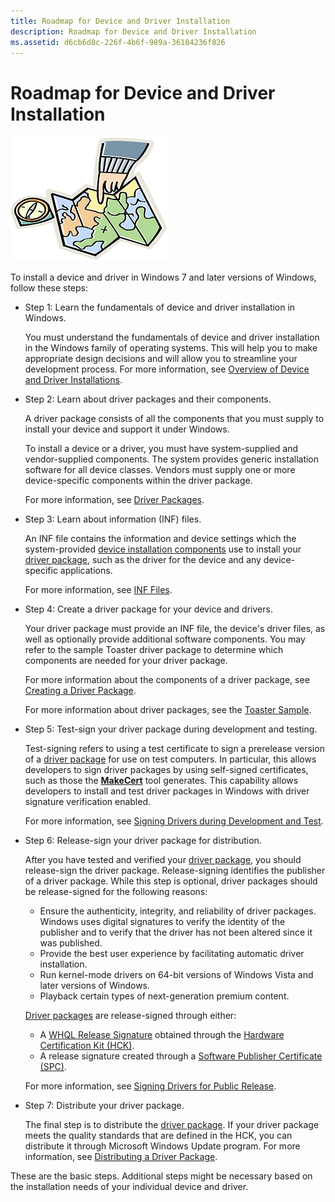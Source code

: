 ```yaml
---
title: Roadmap for Device and Driver Installation
description: Roadmap for Device and Driver Installation
ms.assetid: d6cb6d8c-226f-4b6f-989a-36184236f826
---
```


# Roadmap for Device and Driver Installation


![figure of a compass, a map, and a finger pointing at the map](images/map-hand-sml.png)

To install a device and driver in Windows 7 and later versions of Windows, follow these steps:

-   Step 1: Learn the fundamentals of device and driver installation in Windows.

    You must understand the fundamentals of device and driver installation in the Windows family of operating systems. This will help you to make appropriate design decisions and will allow you to streamline your development process. For more information, see [Overview of Device and Driver Installations](overview-of-device-and-driver-installation.md).

-   Step 2: Learn about driver packages and their components.

    A driver package consists of all the components that you must supply to install your device and support it under Windows.

    To install a device or a driver, you must have system-supplied and vendor-supplied components. The system provides generic installation software for all device classes. Vendors must supply one or more device-specific components within the driver package.

    For more information, see [Driver Packages](driver-packages.md).

-   Step 3: Learn about information (INF) files.

    An INF file contains the information and device settings which the system-provided [device installation components](https://msdn.microsoft.com/library/windows/hardware/ff541277) use to install your [driver package](driver-packages.md), such as the driver for the device and any device-specific applications.

    For more information, see [INF Files](inf-files.md).

-   Step 4: Create a driver package for your device and drivers.

    Your driver package must provide an INF file, the device's driver files, as well as optionally provide additional software components. You may refer to the sample Toaster driver package to determine which components are needed for your driver package.

    For more information about the components of a driver package, see [Creating a Driver Package](https://msdn.microsoft.com/windows-drivers/develop/creating_a_driver_package).

    For more information about driver packages, see the [Toaster Sample](http://go.microsoft.com/fwlink/p/?linkid=256195).

-   Step 5: Test-sign your driver package during development and testing.

    Test-signing refers to using a test certificate to sign a prerelease version of a [driver package](driver-packages.md) for use on test computers. In particular, this allows developers to sign driver packages by using self-signed certificates, such as those the [**MakeCert**](https://msdn.microsoft.com/library/windows/hardware/ff548309) tool generates. This capability allows developers to install and test driver packages in Windows with driver signature verification enabled.

    For more information, see [Signing Drivers during Development and Test](signing-drivers-during-development-and-test--windows-vista-and-later-.md).

-   Step 6: Release-sign your driver package for distribution.

    After you have tested and verified your [driver package](driver-packages.md), you should release-sign the driver package. Release-signing identifies the publisher of a driver package. While this step is optional, driver packages should be release-signed for the following reasons:

    -   Ensure the authenticity, integrity, and reliability of driver packages. Windows uses digital signatures to verify the identity of the publisher and to verify that the driver has not been altered since it was published.
    -   Provide the best user experience by facilitating automatic driver installation.
    -   Run kernel-mode drivers on 64-bit versions of Windows Vista and later versions of Windows.
    -   Playback certain types of next-generation premium content.

    [Driver packages](driver-packages.md) are release-signed through either:

    -   A [WHQL Release Signature](whql-release-signature.md) obtained through the [Hardware Certification Kit (HCK)](http://go.microsoft.com/fwlink/p/?linkid=227016).
    -   A release signature created through a [Software Publisher Certificate (SPC)](software-publisher-certificate.md).

    For more information, see [Signing Drivers for Public Release](signing-drivers-for-public-release--windows-vista-and-later-.md).

-   Step 7: Distribute your driver package.

    The final step is to distribute the [driver package](driver-packages.md). If your driver package meets the quality standards that are defined in the HCK, you can distribute it through Microsoft Windows Update program. For more information, see [Distributing a Driver Package](https://msdn.microsoft.com/windows-drivers/develop/distributing_a_driver_package_win8).

These are the basic steps. Additional steps might be necessary based on the installation needs of your individual device and driver.

 

 





